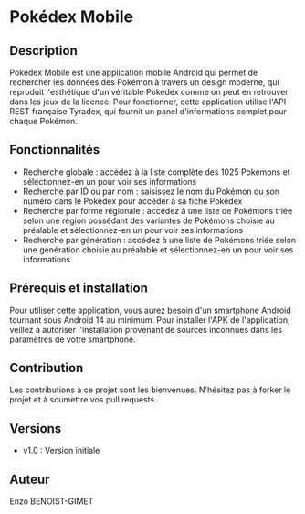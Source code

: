 # Pokédex Mobile

## Description
Pokédex Mobile est une application mobile Android qui permet de rechercher les données des Pokémon à travers un design moderne, qui reproduit l'esthétique d'un véritable Pokédex comme on peut en retrouver dans les jeux de la licence. Pour fonctionner, cette application utilise l'API REST française Tyradex, qui fournit un panel d'informations complet pour chaque Pokémon.

## Fonctionnalités
- Recherche globale : accédez à la liste complète des 1025 Pokémons et sélectionnez-en un pour voir ses informations
- Recherche par ID ou par nom : saisissez le nom du Pokémon ou son numéro dans le Pokédex pour accéder à sa fiche Pokédex
- Recherche par forme régionale : accédez à une liste de Pokémons triée selon une région possédant des variantes de Pokémons choisie au préalable et sélectionnez-en un pour voir ses informations
- Recherche par génération : accédez à une liste de Pokémons triée selon une génération choisie au préalable et sélectionnez-en un pour voir ses informations

## Prérequis et installation
Pour utiliser cette application, vous aurez besoin d'un smartphone Android tournant sous Android 14 au minimum.
Pour installer l'APK de l'application, veillez à autoriser l'installation provenant de sources inconnues dans les paramètres de votre smartphone.

## Contribution
Les contributions à ce projet sont les bienvenues. N'hésitez pas à forker le projet et à soumettre vos pull requests.

## Versions
- v1.0 : Version initiale

## Auteur
Enzo BENOIST-GIMET
